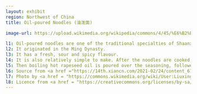 ```yaml
---
layout: exhibit
region: Northwest of China
title: Oil-poured Noodles (油泼面)

image-url: https://upload.wikimedia.org/wikipedia/commons/4/45/%E6%B2%B9%E6%B3%BC%E6%89%AF%E9%9D%A2.jpg

l1: Oil-poured noodles are one of the traditional specialties of Shaanxi noodle dishes.
l2: It originated in the Ming Dynasty. 
l3: It has a fresh, sour and spicy flavour.
l4: It is also relatively simple to make. After the noodles are cooked, put minced garlic, chopped spring onion and chilli on the top of the noodles. 
l5: Then boiling hot rapeseed oil is poured over the seasoning, followed by the right amount of soy sauce and balsamic vinegar. 
l6: Source from <a href ="https://14th.xiancn.com/2021-02/24/content_6167528.html">Xian's official governmwnt web page</a>
l7: Photo by <a href = "https://commons.wikimedia.org/wiki/User:Liuxingy">Liuxingy</a> at Wikipedia
l8: Licence from <a href = "https://creativecommons.org/licenses/by-sa/4.0/">CC BY-SA 4.0</a>
---
```

